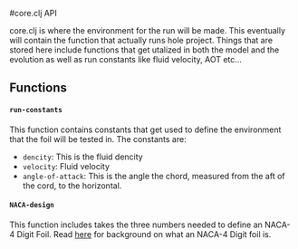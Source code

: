 #core.clj API

core.clj is where the environment for the run will be made. 
This eventually will contain the function that actually runs hole project. 
Things that are stored here include functions that get utalized in both the model
and the evolution as well as run constants like fluid velocity, AOT etc...

## Functions  
#### `run-constants`  
This function contains constants that get used to define the 
environment that the foil will be tested in. The constants are: 
* `dencity`: This is the fluid dencity 
* `velocity`: Fluid velocity
* `angle-of-attack`: This is the angle the chord, measured from the aft of the cord, to the horizontal.    

#### `NACA-design`  
This function includes takes the three numbers needed to define an NACA-4 Digit Foil.
Read [here]() for background on what an NACA-4 Digit foil is. 

